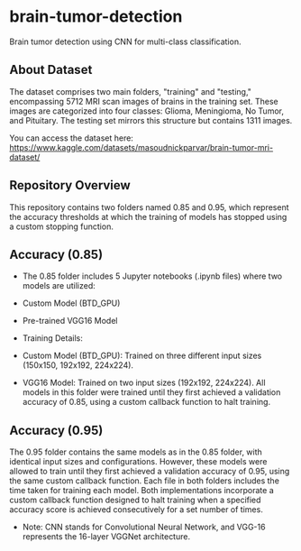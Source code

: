 # brain-tumor-detection
Brain tumor detection using CNN for multi-class classification.

## About Dataset
The dataset comprises two main folders, "training" and "testing," encompassing 5712 MRI scan images of brains in the training set. These images are categorized into four classes: Glioma, Meningioma, No Tumor, and Pituitary. The testing set mirrors this structure but contains 1311 images.

You can access the dataset here: https://www.kaggle.com/datasets/masoudnickparvar/brain-tumor-mri-dataset/

## Repository Overview
This repository contains two folders named 0.85 and 0.95, which represent the accuracy thresholds at which the training of models has stopped using a custom stopping function.

## Accuracy (0.85)
- The 0.85 folder includes 5 Jupyter notebooks (.ipynb files) where two models are utilized:
 - Custom Model (BTD_GPU)
 - Pre-trained VGG16 Model

- Training Details:
 - Custom Model (BTD_GPU): Trained on three different input sizes (150x150, 192x192, 224x224).
 - VGG16 Model: Trained on two input sizes (192x192, 224x224).
All models in this folder were trained until they first achieved a validation accuracy of 0.85, using a custom callback function to halt training.

## Accuracy (0.95)
The 0.95 folder contains the same models as in the 0.85 folder, with identical input sizes and configurations. However, these models were allowed to train until they first achieved a validation accuracy of 0.95, using the same custom callback function.
Each file in both folders includes the time taken for training each model.
Both implementations incorporate a custom callback function designed to halt training when a specified accuracy score is achieved consecutively for a set number of times.
 - Note: CNN stands for Convolutional Neural Network, and VGG-16 represents the 16-layer VGGNet architecture.
